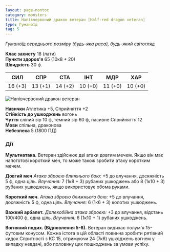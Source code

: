 ```yaml
---
layout: page-nontoc
category: monsters
title: Напівчервоний дракон ветеран [Half-red dragon veteran]
type: Гуманоїд
tag: 5
---
```


_Гуманоїд середнього розміру (будь-яка раса), будь-який світогляд_

**Клас захисту** 18 (лати)    
**Пункти здоров'я** 65 (10к8 + 20)    
**Швидкість** 30 ф.

| СИЛ     | СПР     | СТА     | ІНТ     | МДР     | ХАР     |
| ------- | ------- | ------- | ------- | ------- | ------- |
| 16 (+3) | 13 (+1) | 14 (+2) | 10 (+0) | 11 (+0) | 10 (+0) |

![Напівчервоний дракон ветеран](https://www.dndbeyond.com/avatars/thumbnails/30788/673/1000/1000/638062178858715934.png)

**Навички** Атлетика +5, Сприйняття +2    
**Стійкість до ушкоджень** вогонь    
**Чуття** сліпий зір 10 ф, темний зір 60 ф, пасивне Сприйняття 12    
**Мови** спільна, драконова    
**Небезпека** 5 (1800 ПД)

### Дії
**Мультиатака.** Ветеран здійснює дві атаки довгим мечем. Якщо він має напоготові короткий меч, то може також зробити атаку коротким мечем.    

**Довгий меч** _Атака зброєю ближнього бою:_ +5 до влучання, досяжність 5 ф, одна ціль. _Влучання:_ 7 (1к8 + 3) рубаних ушкоджень або 8 (1к10 + 3) рубаних ушкоджень, якщо використовує обома руками.    

**Короткий меч.** _Атака зброєю ближнього бою:_ +5 до влучання, досяжність 5 ф, одна ціль. _Влучання:_ 6 (1к6 + 3) колотих ушкоджень.    

**Важкий арбалет.** _Далекобійна атака зброєю:_ +3 до влучання, відстань 100/400 ф, одна ціль. _Влучання:_ 6 (1к10 + 1) рубаних ушкоджень.    

**Вогняний подих. (Відновлення 5-6).** Ветеран видихає полум'я 15-футовим конусом. Кожна істота в цій області повинна зробити рятівний кидок Спритності з КС 15, отримуючи 24 (7к6) ушкоджень вогнем у випадку невдачі, або половину цих пошкоджень за умови успіху.

